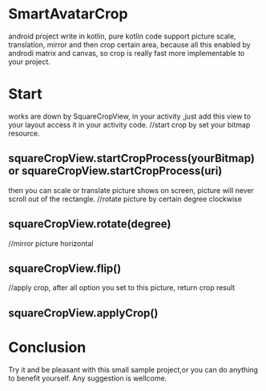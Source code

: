 # SmartAvatarCrop
android project write in kotlin, pure kotlin code support picture scale, translation, mirror and then crop certain area, because all this enabled by androdi matrix and canvas, so crop is really fast more implementable to your project.
# Start
works are down by SquareCropView, in your activity ,just add this view to your layout access it in your activity code.
//start crop by set your bitmap resource.
## squareCropView.startCropProcess(yourBitmap) or squareCropView.startCropProcess(uri) 
then you can scale or translate picture shows on screen, picture will never scroll out of 
the rectangle.
//rotate picture by certain degree clockwise
## squareCropView.rotate(degree)
//mirror picture horizontal
## squareCropView.flip()
//apply crop, after all option you set to this picture, return crop result
## squareCropView.applyCrop()
# Conclusion
Try it and be pleasant with this small sample project,or you can do anything to benefit yourself.
Any suggestion is wellcome.
